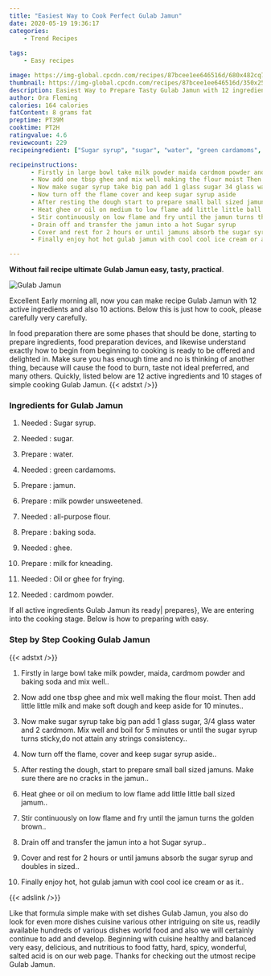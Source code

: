 ```yaml
---
title: "Easiest Way to Cook Perfect Gulab Jamun"
date: 2020-05-19 19:36:17
categories:
    - Trend Recipes
    
tags:
    - Easy recipes

image: https://img-global.cpcdn.com/recipes/87bcee1ee646516d/680x482cq70/gulab-jamun-recipe-main-photo.jpg
thumbnail: https://img-global.cpcdn.com/recipes/87bcee1ee646516d/350x250cq70/gulab-jamun-recipe-main-photo.jpg
description: Easiest Way to Prepare Tasty Gulab Jamun with 12 ingredients and 10 stages of easy cooking.
author: Ora Fleming
calories: 164 calories
fatContent: 8 grams fat
preptime: PT39M
cooktime: PT2H
ratingvalue: 4.6
reviewcount: 229
recipeingredient: ["Sugar syrup", "sugar", "water", "green cardamoms", "jamun", "milk powder unsweetened", "allpurpose flour", "baking soda", "ghee", "milk for kneading", "Oil or ghee for frying", "cardmom powder"]

recipeinstructions: 
      - Firstly in large bowl take milk powder maida cardmom powder and baking soda and mix well 
      - Now add one tbsp ghee and mix well making the flour moist Then add little little milk and make soft dough and keep aside for 10 minutes 
      - Now make sugar syrup take big pan add 1 glass sugar 34 glass water and 2 cardmom Mix well and boil for 5 minutes or until the sugar syrup turns stickydo not attain any strings consistency 
      - Now turn off the flame cover and keep sugar syrup aside 
      - After resting the dough start to prepare small ball sized jamuns Make sure there are no cracks in the jamun 
      - Heat ghee or oil on medium to low flame add little little ball sized jamum 
      - Stir continuously on low flame and fry until the jamun turns the golden brown 
      - Drain off and transfer the jamun into a hot Sugar syrup 
      - Cover and rest for 2 hours or until jamuns absorb the sugar syrup and doubles in sized 
      - Finally enjoy hot hot gulab jamun with cool cool ice cream or as it

---
```




**Without fail recipe ultimate Gulab Jamun easy, tasty, practical**. 


![Gulab Jamun](https://img-global.cpcdn.com/recipes/87bcee1ee646516d/680x482cq70/gulab-jamun-recipe-main-photo.jpg "Gulab Jamun")




Excellent Early morning all, now you can make recipe Gulab Jamun with 12 active ingredients and also 10 actions. Below this is just how to cook, please carefully very carefully.

In food preparation there are some phases that should be done, starting to prepare ingredients, food preparation devices, and likewise understand exactly how to begin from beginning to cooking is ready to be offered and delighted in. Make sure you has enough time and no is thinking of another thing, because will cause the food to burn, taste not ideal preferred, and many others. Quickly, listed below are 12 active ingredients and 10 stages of simple cooking Gulab Jamun.
{{< adstxt />}}

### Ingredients for Gulab Jamun


1. Needed  : Sugar syrup.

1. Needed  : sugar.

1. Prepare  : water.

1. Needed  : green cardamoms.

1. Prepare  : jamun.

1. Prepare  : milk powder unsweetened.

1. Needed  : all-purpose flour.

1. Prepare  : baking soda.

1. Needed  : ghee.

1. Prepare  : milk for kneading.

1. Needed  : Oil or ghee for frying.

1. Needed  : cardmom powder.



If all active ingredients Gulab Jamun its ready| prepares}, We are entering into the cooking stage. Below is how to preparing with easy.

### Step by Step Cooking Gulab Jamun

{{< adstxt />}}


1. Firstly in large bowl take milk powder, maida, cardmom powder and baking soda and mix well..



1. Now add one tbsp ghee and mix well making the flour moist. Then add little little milk and make soft dough and keep aside for 10 minutes..



1. Now make sugar syrup take big pan add 1 glass sugar, 3/4 glass water and 2 cardmom. Mix well and boil for 5 minutes or until the sugar syrup turns sticky,do not attain any strings consistency..



1. Now turn off the flame, cover and keep sugar syrup aside..



1. After resting the dough, start to prepare small ball sized jamuns. Make sure there are no cracks in the jamun..



1. Heat ghee or oil on medium to low flame add little little ball sized jamum..



1. Stir continuously on low flame and fry until the jamun turns the golden brown..



1. Drain off and transfer the jamun into a hot Sugar syrup..



1. Cover and rest for 2 hours or until jamuns absorb the sugar syrup and doubles in sized..



1. Finally enjoy hot, hot gulab jamun with cool cool ice cream or as it..





{{< adslink />}}

Like that formula simple make with set dishes Gulab Jamun, you also do look for even more dishes cuisine various other intriguing on site us, readily available hundreds of various dishes world food and also we will certainly continue to add and develop. Beginning with cuisine healthy and balanced very easy, delicious, and nutritious to food fatty, hard, spicy, wonderful, salted acid is on our web page. Thanks for checking out the utmost recipe Gulab Jamun.
